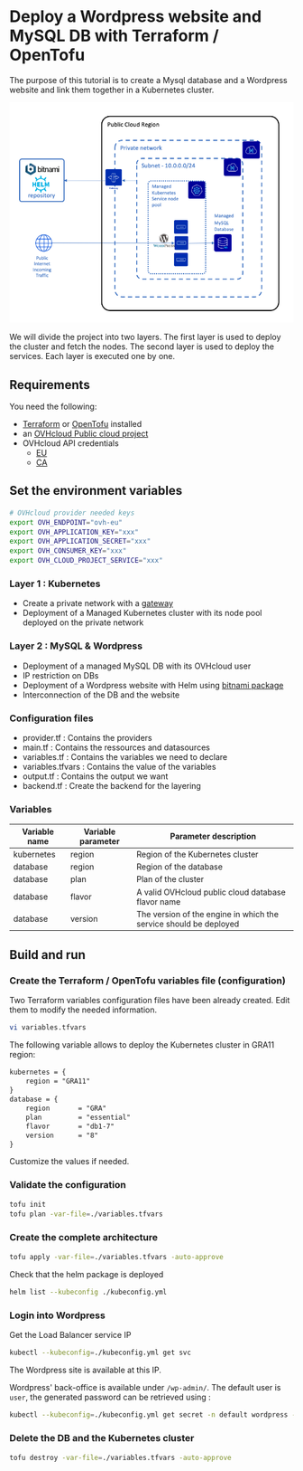 # Deploy a Wordpress website and MySQL DB with Terraform / OpenTofu

The purpose of this tutorial is to create a Mysql database and a Wordpress website and link them together in a Kubernetes cluster.

![Infrastructure diagram](./img/diagram.png)

We will divide the project into two layers. The first layer is used to deploy the cluster and fetch the nodes. The second layer is used to deploy the services. Each layer is executed one by one.



## Requirements

You need the following:
* [Terraform](https://www.terraform.io/) or [OpenTofu](https://opentofu.org/) installed
* an [OVHcloud Public cloud project](https://www.ovhcloud.com/en/public-cloud/)
* OVHcloud API credentials
    * [EU](https://www.ovh.com/auth/?onsuccess=https%3A%2F%2Fwww.ovh.com%2Fauth%2FcreateToken%2F%3F)
    * [CA](https://ca.ovh.com/auth/?onsuccess=https%3A//ca.ovh.com%2Fauth%2FcreateToken%2F%3F)

## Set the environment variables

```bash
# OVHcloud provider needed keys
export OVH_ENDPOINT="ovh-eu"
export OVH_APPLICATION_KEY="xxx"
export OVH_APPLICATION_SECRET="xxx"
export OVH_CONSUMER_KEY="xxx"
export OVH_CLOUD_PROJECT_SERVICE="xxx"
```

### Layer 1 : Kubernetes

* Create a private network with a [gateway](https://www.ovhcloud.com/en-gb/public-cloud/gateway/)
* Deployment of a Managed Kubernetes cluster with its node pool deployed on the private network

### Layer 2 : MySQL & Wordpress

* Deployment of a managed MySQL DB with its OVHcloud user
* IP restriction on DBs
* Deployment of a Wordpress website with Helm using [bitnami package](https://github.com/bitnami/charts/tree/main/bitnami/wordpress/1)
* Interconnection of the DB and the website

### Configuration files

* provider.tf      : Contains the providers
* main.tf          : Contains the ressources and datasources 
* variables.tf     : Contains the variables we need to declare
* variables.tfvars : Contains the value of the variables
* output.tf        : Contains the output we want
* backend.tf       : Create the backend for the layering

### Variables

|Variable name        |Variable parameter   |Parameter description|
|---------------------|---------------------|---------------------|
|kubernetes|region|Region of the Kubernetes cluster|
|database|region|Region of the database|
|database|plan|Plan of the cluster|
|database|flavor|A valid OVHcloud public cloud database flavor name|
|database|version|The version of the engine in which the service should be deployed|

## Build and run

### Create the Terraform / OpenTofu variables file (configuration)

Two Terraform variables configuration files have been already created. Edit them to modify the needed information.

```bash
vi variables.tfvars
```
The following variable allows to deploy the Kubernetes cluster in GRA11 region:
```
kubernetes = {
    region = "GRA11"
}
database = {
    region       = "GRA"
    plan         = "essential"
    flavor       = "db1-7"
    version      = "8"
} 
```
Customize the values if needed.

### Validate the configuration 

```bash
tofu init
tofu plan -var-file=./variables.tfvars
```

### Create the complete architecture

```bash
tofu apply -var-file=./variables.tfvars -auto-approve
```

Check that the helm package is deployed

```bash
helm list --kubeconfig ./kubeconfig.yml
```


### Login into Wordpress 

Get the Load Balancer service IP
```bash
kubectl --kubeconfig=./kubeconfig.yml get svc
```

The Wordpress site is available at this IP. 

Wordpress' back-office is available under `/wp-admin/`. The default user is `user`, the generated password can be retrieved using :
```bash
kubectl --kubeconfig=./kubeconfig.yml get secret -n default wordpress -o jsonpath="{.data.wordpress-password}" | base64 -d
```

### Delete the DB and the Kubernetes cluster

```bash
tofu destroy -var-file=./variables.tfvars -auto-approve
```
